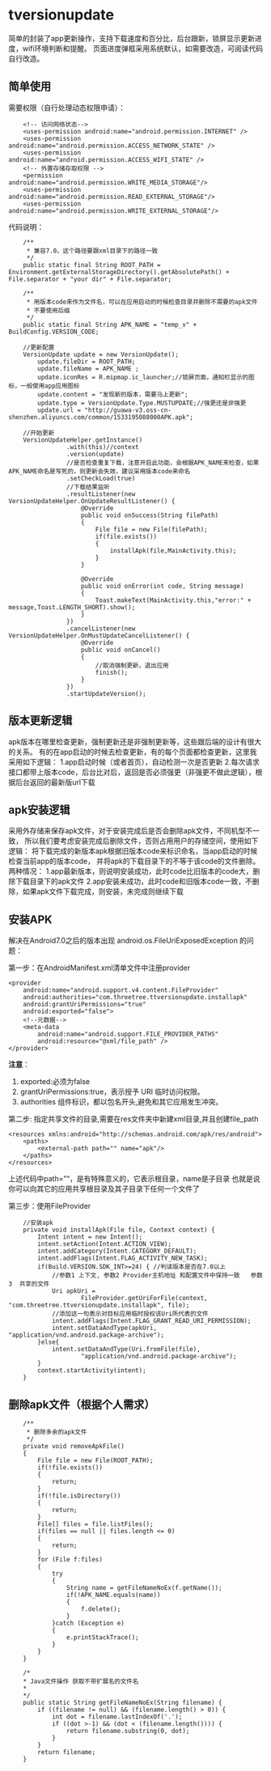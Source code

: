 # tversionupdate

简单的封装了app更新操作，支持下载速度和百分比，后台跟新，锁屏显示更新进度，wifi环境判断和提醒。
页面进度弹框采用系统默认，如需要改造，可阅读代码自行改造。


## 简单使用

需要权限（自行处理动态权限申请）：
```
    <!-- 访问网络状态-->
    <uses-permission android:name="android.permission.INTERNET" />
    <uses-permission android:name="android.permission.ACCESS_NETWORK_STATE" />
    <uses-permission android:name="android.permission.ACCESS_WIFI_STATE" />
    <!-- 外置存储存取权限 -->
    <permission android:name="android.permission.WRITE_MEDIA_STORAGE"/>
    <uses-permission android:name="android.permission.READ_EXTERNAL_STORAGE"/>
    <uses-permission android:name="android.permission.WRITE_EXTERNAL_STORAGE"/>
```

代码说明：
```
	/**
     * 兼容7.0，这个路径要跟xml目录下的路径一致
     */
    public static final String ROOT_PATH = Environment.getExternalStorageDirectory().getAbsolutePath() + File.separator + "your dir" + File.separator;
	
	/**
     * 用版本code来作为文件名，可以在应用启动的时候检查目录并删除不需要的apk文件
	 * 不要使用后缀
     */
    public static final String APK_NAME = "temp_v" + BuildConfig.VERSION_CODE;

	//更新配置
	VersionUpdate update = new VersionUpdate();
        update.fileDir = ROOT_PATH;
        update.fileName = APK_NAME ;
        update.iconRes = R.mipmap.ic_launcher;//锁屏页面，通知栏显示的图标，一般使用app应用图标
        update.content = "发现新的版本，需要马上更新";
        update.type = VersionUpdate.Type.MUSTUPDATE;//强更还是非强更
        update.url = "http://guawa-v3.oss-cn-shenzhen.aliyuncs.com/common/1533195088000APK.apk";
	
	//开始更新
	VersionUpdateHelper.getInstance()
                .with(this)//context
                .version(update)
				//是否检查重复下载，注意开启此功能，会根据APK_NAME来检查，如果APK_NAME命名是写死的，则更新会失效，建议采用版本code来命名
                .setCheckLoad(true)
				//下载结果监听
                .resultListener(new VersionUpdateHelper.OnUpdateResultListener() {
                    @Override
                    public void onSuccess(String filePath)
                    {
                        File file = new File(filePath);
                        if(file.exists())
                        {
                            installApk(file,MainActivity.this);
                        }
                    }

                    @Override
                    public void onError(int code, String message)
                    {
                        Toast.makeText(MainActivity.this,"error:" + message,Toast.LENGTH_SHORT).show();
                    }
                })
                .cancelListener(new VersionUpdateHelper.OnMustUpdateCancelListener() {
                    @Override
                    public void onCancel()
                    {
                        //取消强制更新，退出应用
                        finish();
                    }
                })
                .startUpdateVersion();
```

## 版本更新逻辑
apk版本在哪里检查更新，强制更新还是非强制更新等，这些跟后端的设计有很大的关系。
有的在app启动的时候去检查更新，有的每个页面都检查更新，这里我采用如下逻辑：
1.app启动时候（或者首页），自动检测一次是否更新
2.每次请求接口都带上版本code，后台比对后，返回是否必须强更（非强更不做此逻辑），根据后台返回的最新版url下载

## apk安装逻辑
采用外存储来保存apk文件，对于安装完成后是否会删除apk文件，不同机型不一致，
所以我们要考虑安装完成后删除文件，否则占用用户的存储空间，使用如下逻辑：
将下载完成的新版本apk根据旧版本code来标识命名，当app启动的时候检查当前app的版本code，
并将apk的下载目录下的不等于该code的文件删除。两种情况：
1.app最新版本，则说明安装成功，此时code比旧版本的code大，删除下载目录下的apk文件
2.app安装未成功，此时code和旧版本code一致，不删除，如果apk文件下载完成，则安装，未完成则继续下载

## 安装APK

解决在Android7.0之后的版本出现 android.os.FileUriExposedException 的问题：

第一步：在AndroidManifest.xml清单文件中注册provider

```
<provider
    android:name="android.support.v4.content.FileProvider"
    android:authorities="com.threetree.ttversionupdate.installapk"
    android:grantUriPermissions="true"
    android:exported="false">
    <!--元数据-->
    <meta-data
        android:name="android.support.FILE_PROVIDER_PATHS"
        android:resource="@xml/file_path" />
</provider>
```

**注意**：
1. exported:必须为false 
2. grantUriPermissions:true，表示授予 URI 临时访问权限。 
3. authorities 组件标识，都以包名开头,避免和其它应用发生冲突。

第二步: 指定共享文件的目录,需要在res文件夹中新建xml目录,并且创建file_path

```
<resources xmlns:android="http://schemas.android.com/apk/res/android">
    <paths>
        <external-path path="" name="apk"/>
    </paths>
</resources>
```

上述代码中path=”“，是有特殊意义的，它表示根目录，name是子目录
也就是说你可以向其它的应用共享根目录及其子目录下任何一个文件了

第三步：使用FileProvider

```	
	//安装apk
    private void installApk(File file, Context context) {
        Intent intent = new Intent();
        intent.setAction(Intent.ACTION_VIEW);
        intent.addCategory(Intent.CATEGORY_DEFAULT);
        intent.addFlags(Intent.FLAG_ACTIVITY_NEW_TASK);
        if(Build.VERSION.SDK_INT>=24) { //判读版本是否在7.0以上
            //参数1 上下文, 参数2 Provider主机地址 和配置文件中保持一致   参数3  共享的文件
            Uri apkUri =
                    FileProvider.getUriForFile(context, "com.threetree.ttversionupdate.installapk", file);
            //添加这一句表示对目标应用临时授权该Uri所代表的文件
            intent.addFlags(Intent.FLAG_GRANT_READ_URI_PERMISSION);
            intent.setDataAndType(apkUri, "application/vnd.android.package-archive");
        }else{
            intent.setDataAndType(Uri.fromFile(file),
                    "application/vnd.android.package-archive");
        }
        context.startActivity(intent);
    }
```

## 删除apk文件（根据个人需求）

```
	/**
     * 删除多余的apk文件
     */
    private void removeApkFile()
    {
        File file = new File(ROOT_PATH);
        if(!file.exists())
        {
            return;
        }
        if(!file.isDirectory())
        {
            return;
        }
        File[] files = file.listFiles();
        if(files == null || files.length <= 0)
        {
            return;
        }
        for (File f:files)
        {
            try
            {
                String name = getFileNameNoEx(f.getName());
                if(!APK_NAME.equals(name))
                {
                    f.delete();
                }
            }catch (Exception e)
            {
                e.printStackTrace();
            }
        }
    }

    /*
    * Java文件操作 获取不带扩展名的文件名
    *
    */
    public static String getFileNameNoEx(String filename) {
        if ((filename != null) && (filename.length() > 0)) {
            int dot = filename.lastIndexOf('.');
            if ((dot >-1) && (dot < (filename.length()))) {
                return filename.substring(0, dot);
            }
        }
        return filename;
    }
```

